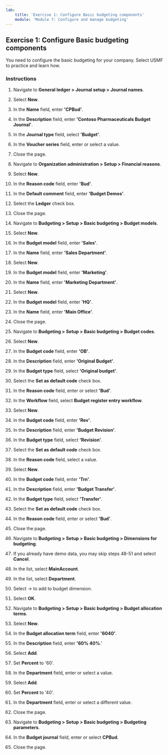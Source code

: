 ```yaml
---
lab:
    title: 'Exercise 1: Configure Basic budgeting components'
    module: 'Module 7: Configure and manage budgeting'
---
```


## Exercise 1: Configure Basic budgeting components

You need to configure the basic budgeting for your company. Select USMF to practice and learn how. 

### Instructions

1. Navigate to **General ledger &gt; Journal setup &gt; Journal names**.

2. Select **New**.

3. In the **Name** field, enter **'CPBud'**.

4. In the **Description** field, enter **'Contoso Pharmaceuticals Budget Journal'**.

5. In the **Journal type** field, select **'Budget'**.

6. In the **Voucher series** field, enter or select a value.

7. Close the page.

8. Navigate to **Organization administration &gt; Setup &gt; Financial reasons**.

9. Select **New**.

10. In the **Reason code** field, enter **'Bud'**.

11. In the **Default comment** field, enter **'Budget Demos'**.

12. Select the **Ledger** check box.

13. Close the page.

14. Navigate to **Budgeting &gt; Setup &gt; Basic budgeting &gt; Budget models**.

15. Select **New**.

16. In the **Budget model** field, enter **'Sales'**.

17. In the **Name** field, enter **'Sales Department'**.

18. Select **New**.

19. In the **Budget model** field, enter **'Marketing'**.

20. In the **Name** field, enter **'Marketing Department'**.

21. Select **New**.

22. In the **Budget model** field, enter **'HQ'**.

23. In the **Name** field, enter **'Main Office'**.

24. Close the page.

25. Navigate to **Budgeting &gt; Setup &gt; Basic budgeting &gt; Budget codes**.

26. Select **New**.

27. In the **Budget code** field, enter **'OB'**.

28. In the **Description** field, enter **'Original Budget'**.

29. In the **Budget type** field, select **'Original budget'**.

30. Select the **Set as default code** check box.

31. In the **Reason code** field, enter or select **'Bud'**.

32. In the **Workflow** field, select **Budget register entry workflow**.

33. Select **New**.

34. In the **Budget code** field, enter **'Rev'**.

35. In the **Description** field, enter **'Budget Revision'**.

36. In the **Budget type** field, select **'Revision'**.

37. Select the **Set as default code** check box.

38. In the **Reason code** field, select a value.

39. Select **New**.

40. In the **Budget code** field, enter **'Trn'**.

41. In the **Description** field, enter **'Budget Transfer'**.

42. In the **Budget type** field, select **'Transfer'**.

43. Select the **Set as default code** check box.

44. In the **Reason code** field, enter or select **'Bud'**.

45. Close the page.

46. Navigate to **Budgeting &gt; Setup &gt; Basic budgeting &gt; Dimensions for budgeting**.

47. If you already have demo data, you may skip steps 48-51 and select **Cancel**.

48. In the list, select **MainAccount**.

49. In the list, select **Department**.

50. Select &#8594; to add to budget dimension.

51. Select **OK**.

52. Navigate to **Budgeting &gt; Setup &gt; Basic budgeting &gt; Budget allocation terms**.

53. Select **New**.

54. In the **Budget allocation term** field, enter **'6040'**.

55. In the **Description** field, enter **'60% 40%**.'

56. Select **Add**.

57. Set **Percent** to '60'.

58. In the **Department** field, enter or select a value.

59. Select **Add**.

60. Set **Percent** to '40'.

61. In the **Department** field, enter or select a different value.

62. Close the page.

63. Navigate to **Budgeting &gt; Setup &gt; Basic budgeting &gt; Budgeting parameters**.

64. In the **Budget journal** field, enter or select **CPBud**.

65. Close the page.

